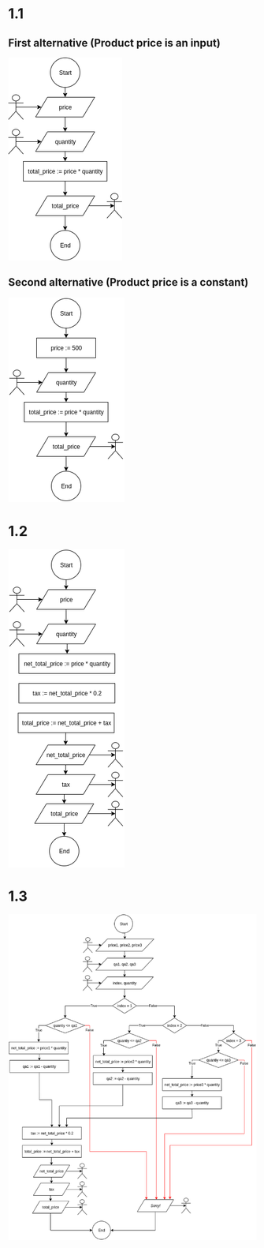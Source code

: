 # 1.1
## First alternative (Product price is an input)
![](images/TCA_1_1_a.png)

## Second alternative (Product price is a constant)
![](images/TCA_1_1_b.png)

# 1.2
![](images/TCA_1_2.png)

# 1.3
![](images/TCA_1_3.png)
